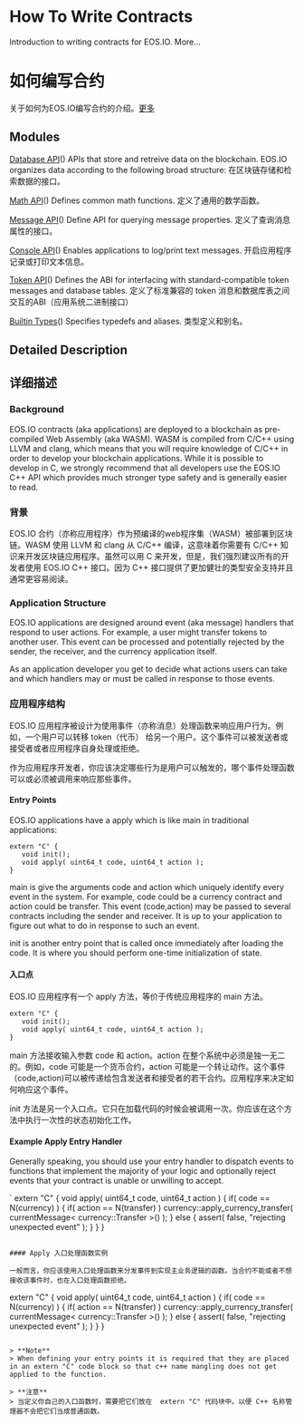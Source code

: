 # How To Write Contracts
Introduction to writing contracts for EOS.IO. More...

# 如何编写合约
关于如何为EOS.IO编写合约的介绍。[更多]()

## Modules
[Database API]()()
APIs that store and retreive data on the blockchain. EOS.IO organizes data according to the following broad structure: 
在区块链存储和检索数据的接口。

[Math API]()()
Defines common math functions. 
定义了通用的数学函数。

[Message API]()()
Define API for querying message properties. 
 定义了查询消息属性的接口。

[Console API]()()
Enables applications to log/print text messages. 
开启应用程序记录或打印文本信息。

[Token API]()()
Defines the ABI for interfacing with standard-compatible token messages and database tables. 
定义了标准兼容的 token 消息和数据库表之间交互的ABI（应用系统二进制接口）

 [Builtin Types]()()
Specifies typedefs and aliases. 
类型定义和别名。
 
## Detailed Description

## 详细描述

### Background

EOS.IO contracts (aka applications) are deployed to a blockchain as pre-compiled Web Assembly (aka WASM). WASM is compiled from C/C++ using LLVM and clang, which means that you will require knowledge of C/C++ in order to develop your blockchain applications. While it is possible to develop in C, we strongly recommend that all developers use the EOS.IO C++ API which provides much stronger type safety and is generally easier to read.

### 背景

EOS.IO 合约（亦称应用程序）作为预编译的web程序集（WASM）被部署到区块链。WASM 使用 LLVM 和 clang 从 C/C++ 编译，这意味着你需要有 C/C++ 知识来开发区块链应用程序。虽然可以用 C 来开发，但是，我们强烈建议所有的开发者使用 EOS.IO C++ 接口。因为 C++ 接口提供了更加健壮的类型安全支持并且通常更容易阅读。

### Application Structure

EOS.IO applications are designed around event (aka message) handlers that respond to user actions. For example, a user might transfer tokens to another user. This event can be processed and potentially rejected by the sender, the receiver, and the currency application itself.

As an application developer you get to decide what actions users can take and which handlers may or must be called in response to those events.

### 应用程序结构

EOS.IO 应用程序被设计为使用事件（亦称消息）处理函数来响应用户行为。例如，一个用户可以转移 token（代币） 给另一个用户。这个事件可以被发送者或接受者或者应用程序自身处理或拒绝。

作为应用程序开发者，你应该决定哪些行为是用户可以触发的，哪个事件处理函数可以或必须被调用来响应那些事件。

#### Entry Points

EOS.IO applications have a apply which is like main in traditional applications:

```
extern "C" {
   void init();
   void apply( uint64_t code, uint64_t action );
}
```

main is give the arguments code and action which uniquely identify every event in the system. For example, code could be a currency contract and action could be transfer. This event (code,action) may be passed to several contracts including the sender and receiver. It is up to your application to figure out what to do in response to such an event.

init is another entry point that is called once immediately after loading the code. It is where you should perform one-time initialization of state.

#### 入口点
EOS.IO 应用程序有一个 apply 方法，等价于传统应用程序的 main 方法。

```
extern "C" {
   void init();
   void apply( uint64_t code, uint64_t action );
}
```

main 方法接收输入参数 code 和 action。action 在整个系统中必须是独一无二的。例如，code 可能是一个货币合约，action 可能是一个转让动作。这个事件（code,action)可以被传递给包含发送者和接受者的若干合约。应用程序来决定如何响应这个事件。

init 方法是另一个入口点。它只在加载代码的时候会被调用一次。你应该在这个方法中执行一次性的状态初始化工作。


#### Example Apply Entry Handler

Generally speaking, you should use your entry handler to dispatch events to functions that implement the majority of your logic and optionally reject events that your contract is unable or unwilling to accept.

`
extern "C" {
   void apply( uint64_t code, uint64_t action ) {
      if( code == N(currency) ) {
         if( action == N(transfer) ) 
            currency::apply_currency_transfer( currentMessage< currency::Transfer >() );
      } else {
         assert( false, "rejecting unexpected event" );
      }
   }
}
```

#### Apply 入口处理函数实例

一般而言，你应该使用入口处理函数来分发事件到实现主业务逻辑的函数。当合约不能或者不想接收该事件时，也在入口处理函数拒绝。

```
extern "C" {
   void apply( uint64_t code, uint64_t action ) {
      if( code == N(currency) ) {
         if( action == N(transfer) ) 
            currency::apply_currency_transfer( currentMessage< currency::Transfer >() );
      } else {
         assert( false, "rejecting unexpected event" );
      }
   }
}
```

> **Note**
> When defining your entry points it is required that they are placed in an extern "C" code block so that c++ name mangling does not get applied to the function.

> **注意**
> 当定义你自己的入口函数时，需要把它们放在  extern "C" 代码块中。以便 C++ 名称管理器不会把它们当成普通函数。

